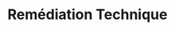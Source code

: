 ---
title: Remédiation Technique
sorte: Etude
description: "Recueil de données provenant de tests automatisées : temps de chargement, règles de sécurité, présence de pages spécifiques..."
persons: 2
days: 4
pack: 3
---